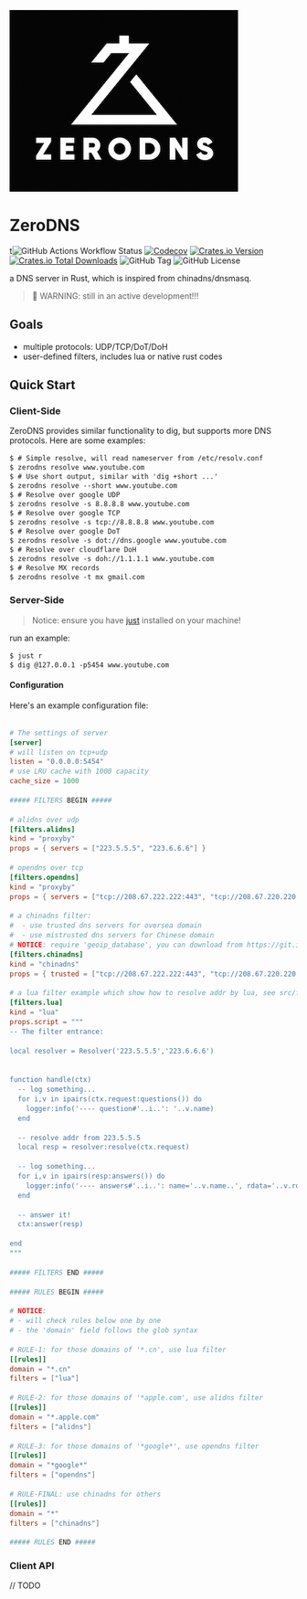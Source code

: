 ![logo](./docs/logo.jpg)

# ZeroDNS

t![GitHub Actions Workflow Status](https://img.shields.io/github/actions/workflow/status/jjeffcaii/zerodns/rust.yml)
[![Codecov](https://img.shields.io/codecov/c/github/jjeffcaii/zerodns)](https://app.codecov.io/gh/jjeffcaii/zerodns)
[![Crates.io Version](https://img.shields.io/crates/v/zerodns)](https://crates.io/crates/zerodns)
[![Crates.io Total Downloads](https://img.shields.io/crates/d/zerodns)](https://crates.io/crates/zerodns)
![GitHub Tag](https://img.shields.io/github/v/tag/jjeffcaii/zerodns)
![GitHub License](https://img.shields.io/github/license/jjeffcaii/zerodns)

a DNS server in Rust, which is inspired from chinadns/dnsmasq.

> :construction_worker: WARNING: still in an active development!!!

## Goals

- multiple protocols: UDP/TCP/DoT/DoH
- user-defined filters, includes lua or native rust codes

## Quick Start

### Client-Side

ZeroDNS provides similar functionality to dig, but supports more DNS protocols. Here are some examples:

```shell
$ # Simple resolve, will read nameserver from /etc/resolv.conf
$ zerodns resolve www.youtube.com
$ # Use short output, similar with 'dig +short ...'
$ zerodns resolve --short www.youtube.com
$ # Resolve over google UDP
$ zerodns resolve -s 8.8.8.8 www.youtube.com
$ # Resolve over google TCP
$ zerodns resolve -s tcp://8.8.8.8 www.youtube.com
$ # Resolve over google DoT
$ zerodns resolve -s dot://dns.google www.youtube.com
$ # Resolve over cloudflare DoH
$ zerodns resolve -s doh://1.1.1.1 www.youtube.com
$ # Resolve MX records
$ zerodns resolve -t mx gmail.com
```

### Server-Side

> Notice: ensure you have [just](https://github.com/casey/just) installed on your machine!

run an example:

```shell
$ just r
$ dig @127.0.0.1 -p5454 www.youtube.com
```

#### Configuration

Here's an example configuration file:

```toml

# The settings of server
[server]
# will listen on tcp+udp
listen = "0.0.0.0:5454"
# use LRU cache with 1000 capacity
cache_size = 1000

##### FILTERS BEGIN #####

# alidns over udp
[filters.alidns]
kind = "proxyby"
props = { servers = ["223.5.5.5", "223.6.6.6"] }

# opendns over tcp
[filters.opendns]
kind = "proxyby"
props = { servers = ["tcp://208.67.222.222:443", "tcp://208.67.220.220:443"] }

# a chinadns filter:
#  - use trusted dns servers for oversea domain
#  - use mistrusted dns servers for Chinese domain
# NOTICE: require 'geoip_database', you can download from https://git.io/GeoLite2-Country.mmdb
[filters.chinadns]
kind = "chinadns"
props = { trusted = ["tcp://208.67.222.222:443", "tcp://208.67.220.220:443"], mistrusted = ["223.5.5.5", "223.6.6.6"], geoip_database = "GeoLite2-Country.mmdb" }

# a lua filter example which show how to resolve addr by lua, see src/filter/lua.rs for more infomation.
[filters.lua]
kind = "lua"
props.script = """
-- The filter entrance:

local resolver = Resolver('223.5.5.5','223.6.6.6')


function handle(ctx)
  -- log something...
  for i,v in ipairs(ctx.request:questions()) do
    logger:info('---- question#'..i..': '..v.name)
  end

  -- resolve addr from 223.5.5.5
  local resp = resolver:resolve(ctx.request)

  -- log something...
  for i,v in ipairs(resp:answers()) do
    logger:info('---- answers#'..i..': name='..v.name..', rdata='..v.rdata)
  end

  -- answer it!
  ctx:answer(resp)

end
"""

##### FILTERS END #####

##### RULES BEGIN #####

# NOTICE:
# - will check rules below one by one
# - the 'domain' field follows the glob syntax

# RULE-1: for those domains of '*.cn', use lua filter
[[rules]]
domain = "*.cn"
filters = ["lua"]

# RULE-2: for those domains of '*apple.com', use alidns filter
[[rules]]
domain = "*.apple.com"
filters = ["alidns"]

# RULE-3: for those domains of '*google*', use opendns filter
[[rules]]
domain = "*google*"
filters = ["opendns"]

# RULE-FINAL: use chinadns for others
[[rules]]
domain = "*"
filters = ["chinadns"]

##### RULES END #####

```

### Client API

// TODO
